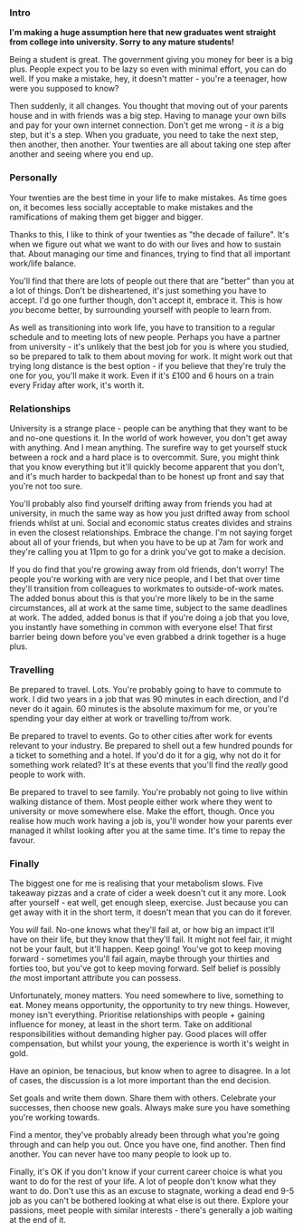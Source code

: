 ### Intro

**I'm making a huge assumption here that new graduates went straight from college into university. Sorry to any mature students!**

Being a student is great. The government giving you money for beer is a big plus. People expect you to be lazy so even with minimal effort, you can do well. If you make a mistake, hey, it doesn't matter - you're a teenager, how were you supposed to know?

Then suddenly, it all changes. You thought that moving out of your parents house and in with friends was a big step. Having to manage your own bills and pay for your own internet connection. Don't get me wrong - it *is* a big step, but it's a step. When you graduate, you need to take the next step, then another, then another. Your twenties are all about taking one step after another and seeing where you end up.

### Personally
Your twenties are the best time in your life to make mistakes. As time goes on, it becomes less socially acceptable to make mistakes and the ramifications of making them get bigger and bigger.

Thanks to this, I like to think of your twenties as "the decade of failure". It's when we figure out what we want to do with our lives and how to sustain that. About managing our time and finances, trying to find that all important work/life balance.

You'll find that there are lots of people out there that are "better" than you at a lot of things. Don't be disheartened, it's just something you have to accept. I'd go one further though, don't accept it, embrace it. This is how *you* become better, by surrounding yourself with people to learn from.

As well as transitioning into work life, you have to transition to a regular schedule and to meeting lots of new people. Perhaps you have a partner from university - it's unlikely that the best job for you is where you studied, so be prepared to talk to them about moving for work. It might work out that trying long distance is the best option - if you believe that they're truly the one for you, you'll make it work. Even if it's £100 and 6 hours on a train every Friday after work, it's worth it.

### Relationships
University is a strange place - people can be anything that they want to be and no-one questions it. In the world of work however, you don't get away with anything. And I mean anything. The surefire way to get yourself stuck between a rock and a hard place is to overcommit. Sure, you might think that you know everything but it'll quickly become apparent that you don't, and it's much harder to backpedal than to be honest up front and say that you're not too sure.

You'll probably also find yourself drifting away from friends you had at university, in much the same way as how you just drifted away from school friends whilst at uni. Social and economic status creates divides and strains in even the closest relationships. Embrace the change. I'm not saying forget about all of your friends, but when you have to be up at 7am for work and they're calling you at 11pm to go for a drink you've got to make a decision.

If you do find that you're growing away from old friends, don't worry! The people you're working with are very nice people, and I bet that over time they'll transition from colleagues to workmates to outside-of-work mates. The added bonus about this is that you're more likely to be in the same circumstances, all at work at the same time, subject to the same deadlines at work. The added, added bonus is that if you're doing a job that you love, you instantly have something in common with everyone else! That first barrier being down before you've even grabbed a drink together is a huge plus.

### Travelling
Be prepared to travel. Lots. You're probably going to have to commute to work. I did two years in a job that was 90 minutes in each direction, and I'd never do it again. 60 minutes is the absolute maximum for me, or you're spending your day either at work or travelling to/from work. 

Be prepared to travel to events. Go to other cities after work for events relevant to your industry. Be prepared to shell out a few hundred pounds for a ticket to something and a hotel. If you'd do it for a gig, why not do it for something work related? It's at these events that you'll find the *really* good people to work with.

Be prepared to travel to see family. You're probably not going to live within walking distance of them. Most people either work where they went to university or move somewhere else. Make the effort, though. Once you realise how much work having a job is, you'll wonder how your parents ever managed it whilst looking after you at the same time. It's time to repay the favour.

### Finally
The biggest one for me is realising that your metabolism slows. Five takeaway pizzas and a crate of cider a week doesn't cut it any more. Look after yourself - eat well, get enough sleep, exercise. Just because you can get away with it in the short term, it doesn't mean that you can do it forever.

You *will* fail. No-one knows what they'll fail at, or how big an impact it'll have on their life, but they know that they'll fail. It might not feel fair, it might not be your fault, but it'll happen. Keep going! You've got to keep moving forward - sometimes you'll fail again, maybe through your thirties and forties too, but you've got to keep moving forward. Self belief is possibly *the* most important attribute you can possess.

Unfortunately, money matters. You need somewhere to live, something to eat. Money means opportunity, the opportunity to try new things. However, money isn't everything. Prioritise relationships with people + gaining influence for money, at least in the short term. Take on additional responsibilities without demanding higher pay. Good places will offer compensation, but whilst your young, the experience is worth it's weight in gold.

Have an opinion, be tenacious, but know when to agree to disagree. In a lot of cases, the discussion is a lot more important than the end decision.

Set goals and write them down. Share them with others. Celebrate your successes, then choose new goals. Always make sure you have something you're working towards.

Find a mentor, they've probably already been through what you're going through and can help you out. Once you have one, find another. Then find another. You can never have too many people to look up to.

Finally, it's OK if you don't know if your current career choice is what you want to do for the rest of your life. A lot of people don't know what they want to do. Don't use this as an excuse to stagnate, working a dead end 9-5 job as you can't be bothered looking at what else is out there. Explore your passions, meet people with similar interests - there's generally a job waiting at the end of it.
